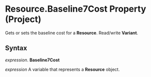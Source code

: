 
# Resource.Baseline7Cost Property (Project)

Gets or sets the baseline cost for a  **Resource**. Read/write **Variant**.


## Syntax

 _expression_. **Baseline7Cost**

 _expression_ A variable that represents a **Resource** object.

